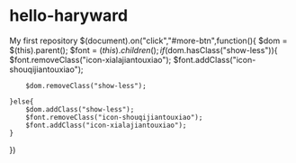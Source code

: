 # hello-haryward
My first repository
$(document).on("click","#more-btn",function(){
	$dom = $(this).parent();
	$font = $(this).children();
	if($dom.hasClass("show-less")){
		$font.removeClass("icon-xialajiantouxiao");
		$font.addClass("icon-shouqijiantouxiao");
		
		$dom.removeClass("show-less");
		
	}else{
		$dom.addClass("show-less");
		$font.removeClass("icon-shouqijiantouxiao");
		$font.addClass("icon-xialajiantouxiao");
	}
	
})
